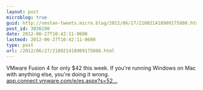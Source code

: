 ```yaml
---
layout: post
microblog: true
guid: http://vmstan-tweets.micro.blog/2012/06/27/218021418909175808.html
post_id: 3036190
date: 2012-06-27T10:42:11-0600
lastmod: 2012-06-27T10:42:11-0600
type: post
url: /2012/06/27/218021418909175808.html
---
```

VMware Fusion 4 for only $42 this week. If you're running Windows on Mac with anything else, you're doing it wrong. <a href="http://app.connect.vmware.com/e/es.aspx?s=524&e=27319135&elq=4a1591437643473f9fa6106187f7ef1e&OPENID=Browser">app.connect.vmware.com/e/es.aspx?s=52…</a>
